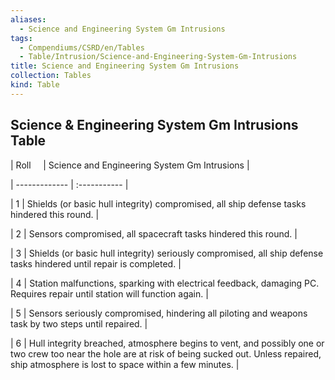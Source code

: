 ```yaml
---
aliases:
  - Science and Engineering System Gm Intrusions
tags:
  - Compendiums/CSRD/en/Tables
  - Table/Intrusion/Science-and-Engineering-System-Gm-Intrusions
title: Science and Engineering System Gm Intrusions
collection: Tables
kind: Table
---
```

## Science & Engineering System Gm Intrusions Table  
|  Roll &nbsp; &nbsp; | Science and Engineering System Gm Intrusions  |  
| ------------- | :----------- |  
| 1 | Shields (or basic hull integrity) compromised, all ship defense tasks hindered this round. |  
| 2 | Sensors compromised, all spacecraft tasks hindered this round. |  
| 3 | Shields (or basic hull integrity) seriously compromised, all ship defense tasks hindered until repair is completed. |  
| 4 | Station malfunctions, sparking with electrical feedback, damaging PC. Requires repair until station will function again. |  
| 5 | Sensors seriously compromised, hindering all piloting and weapons task by two steps until repaired. |  
| 6 | Hull integrity breached, atmosphere begins to vent, and possibly one or two crew too near the hole are at risk of being sucked out. Unless repaired, ship atmosphere is lost to space within a few minutes. |
